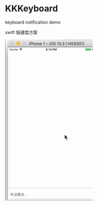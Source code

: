 # KKKeyboard
keyboard notification demo

swift 版键盘方案


![image](https://github.com/K-Kevin/KKKeyboard/blob/master/ScreenShot/123.gif)
